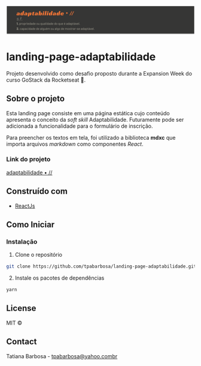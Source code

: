 <img src="assets/banner.svg" alt="Banner" />

# landing-page-adaptabilidade
Projeto desenvolvido como desafio proposto durante a Expansion Week do curso GoStack da Rocketseat :rocket:.


## Sobre o projeto
Esta landing page consiste em uma página estática cujo conteúdo apresenta o conceito da *soft skill* Adaptabilidade. Futuramente pode ser adicionada a funcionalidade para o formulário de inscrição.

Para preencher os textos em tela, foi utilizado a biblioteca **mdxc** que importa arquivos *markdown* como componentes *React*.

### Link do projeto
[adaptabilidade • //](https://landing-page-adaptabilidade.vercel.app/)


## Construído com
* [ReactJs](https://pt-br.reactjs.org/)



## Como Iniciar

### Instalação

1. Clone o repositório
```sh
git clone https://github.com/tpabarbosa/landing-page-adaptabilidade.git
```
2. Instale os pacotes de dependências
```sh
yarn 
```


## License

MIT :copyright:



## Contact

Tatiana Barbosa - tpabarbosa@yahoo.combr

